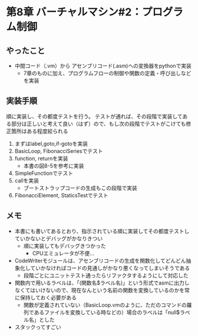 
# 第8章 バーチャルマシン#2：プログラム制御

## やったこと

* 中間コード（.vm）から アセンブリコード(.asm)への変換器をpythonで実装
    * 7章のものに加え、プログラムフローの制御や関数の定義・呼び出しなどを実装

## 実装手順

順に実装し、その都度テストを行う。
テストが通れば、その段階で実装してある部分は正しいと考えて良い（はず）ので、もし次の段階でテストがこけても修正箇所はある程度絞られる

1. まずはlabel,goto,if-gotoを実装
2. BasicLoop, FibonacciSeriesでテスト
3. function, returnを実装
    * 本書の図8-5を参考に実装
4. SimpleFunctionでテスト
5. callを実装
    * ブートストラップコードの生成もこの段階で実装
6. FibonacciElement, StaticsTestでテスト

## メモ

* 本書にも書いてあるとおり、指示されている順に実装してその都度テストしていかないとデバッグがかなりきつい
    * 順に実装してもデバッグきつかった
        * CPUエミュレータが不便…
* CodeWriterモジュールは、アセンブリコードの生成を関数化してどんどん抽象化していかなければコードの見通しがかなり悪くなってしまいそうである
    * 段階ごとにユニットテスト通ったらリファクタするようにして対応した
* 関数内で用いるラベルは、「(関数名$ラベル名)」という形式でasmに出力しなくてはいけないので、現在なんという名前の関数を変換しているのかを常に保持しておく必要がある
    * 関数が定義されていない（BasicLoop.vmのように、ただのコマンドの羅列であるファイルを変換している時などの）場合のラベルは「null$ラベル名」とした
* スタックってすごい